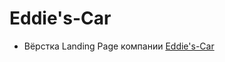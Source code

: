 # Eddie's-Car
- Вёрстка Landing Page компании [Eddie's-Car](https://dmitriywolf.github.io/works/belaz)
